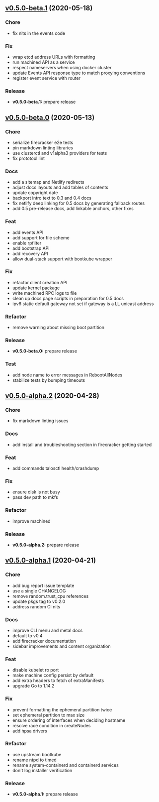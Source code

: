 <a name="v0.5.0-beta.1"></a>

## [v0.5.0-beta.1](https://github.com/talos-systems/talos/compare/v0.5.0-beta.0...v0.5.0-beta.1) (2020-05-18)

### Chore

- fix nits in the events code

### Fix

- wrap etcd address URLs with formatting
- run machined API as a service
- respect nameservers when using docker cluster
- update Events API response type to match proxying conventions
- register event service with router

### Release

- **v0.5.0-beta.1:** prepare release

<a name="v0.5.0-beta.0"></a>

## [v0.5.0-beta.0](https://github.com/talos-systems/talos/compare/v0.5.0-alpha.2...v0.5.0-beta.0) (2020-05-13)

### Chore

- serialize firecracker e2e tests
- pin markdown linting libraries
- use clusterctl and v1alpha3 providers for tests
- fix prototool lint

### Docs

- add a sitemap and Netlify redirects
- adjust docs layouts and add tables of contents
- update copyright date
- backport intro text to 0.3 and 0.4 docs
- fix netlify deep linking for 0.5 docs by generating fallback routes
- add 0.5 pre-release docs, add linkable anchors, other fixes

### Feat

- add events API
- add support for file scheme
- enable rpfilter
- add bootstrap API
- add recovery API
- allow dual-stack support with bootkube wrapper

### Fix

- refactor client creation API
- update kernel package
- write machined RPC logs to file
- clean up docs page scripts in preparation for 0.5 docs
- ipv6 static default gateway not set if gateway is a LL unicast address

### Refactor

- remove warning about missing boot partition

### Release

- **v0.5.0-beta.0:** prepare release

### Test

- add node name to error messages in RebootAllNodes
- stabilize tests by bumping timeouts

<a name="v0.5.0-alpha.2"></a>

## [v0.5.0-alpha.2](https://github.com/talos-systems/talos/compare/v0.5.0-alpha.1...v0.5.0-alpha.2) (2020-04-28)

### Chore

- fix markdown linting issues

### Docs

- add install and troubleshooting section in firecracker getting started

### Feat

- add commands talosctl health/crashdump

### Fix

- ensure disk is not busy
- pass dev path to mkfs

### Refactor

- improve machined

### Release

- **v0.5.0-alpha.2:** prepare release

<a name="v0.5.0-alpha.1"></a>

## [v0.5.0-alpha.1](https://github.com/talos-systems/talos/compare/v0.5.0-alpha.0...v0.5.0-alpha.1) (2020-04-21)

### Chore

- add bug report issue template
- use a single CHANGELOG
- remove random.trust_cpu references
- update pkgs tag to v0.2.0
- address random CI nits

### Docs

- improve CLI menu and metal docs
- default to v0.4
- add firecracker documentation
- sidebar improvements and content organization

### Feat

- disable kubelet ro port
- make machine config persist by default
- add extra headers to fetch of extraManifests
- upgrade Go to 1.14.2

### Fix

- prevent formatting the ephemeral partition twice
- set ephemeral partition to max size
- ensure ordering of interfaces when deciding hostname
- resolve race condition in createNodes
- add hpsa drivers

### Refactor

- use upstream bootkube
- rename ntpd to timed
- rename system-containerd and containerd services
- don't log installer verification

### Release

- **v0.5.0-alpha.1:** prepare release
